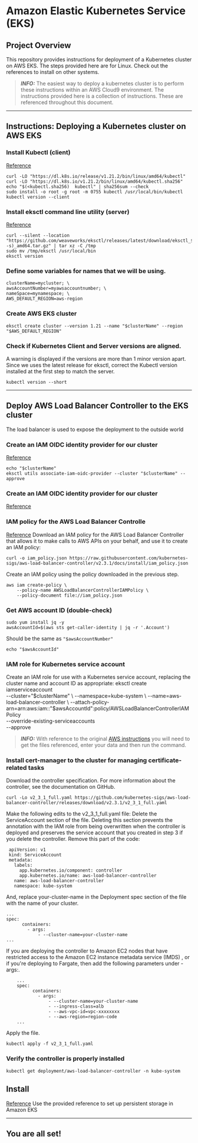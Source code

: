 # Amazon Elastic Kubernetes Service (EKS)

## Project Overview
This repository provides instructions for deployment of a Kubernetes cluster on AWS EKS.
The steps provided here are for Linux. Check out the references to install on other systems.

> **_INFO:_**  The easiest way to deploy a kubernetes cluster is to perform these instructions within an AWS Cloud9 environment. The instructions provided here is a collection of instructions. These are referenced throughout this document.

---
## Instructions: Deploying a Kubernetes cluster on AWS EKS

### Install Kubectl (client)
[Reference](https://kubernetes.io/docs/tasks/tools/install-kubectl-linux/)
```
curl -LO "https://dl.k8s.io/release/v1.21.2/bin/linux/amd64/kubectl"
curl -LO "https://dl.k8s.io/v1.21.2/bin/linux/amd64/kubectl.sha256"
echo "$(<kubectl.sha256)  kubectl" | sha256sum --check
sudo install -o root -g root -m 0755 kubectl /usr/local/bin/kubectl
kubectl version --client
```

### Install eksctl command line utility (server)
[Reference](https://docs.aws.amazon.com/eks/latest/userguide/eksctl.html)
```
curl --silent --location "https://github.com/weaveworks/eksctl/releases/latest/download/eksctl_$(uname -s)_amd64.tar.gz" | tar xz -C /tmp
sudo mv /tmp/eksctl /usr/local/bin
eksctl version
```

### Define some variables for names that we will be using.
```
clusterName=mycluster; \
awsAccountNumber=myawsaccountnumber; \
nameSpace=mynamespace; \
AWS_DEFAULT_REGION=aws-region
```

### Create AWS EKS cluster
```
eksctl create cluster --version 1.21 --name "$clusterName" --region "$AWS_DEFAULT_REGION"
```

### Check if Kubernetes Client and Server versions are aligned.
A warning is displayed if the versions are more than 1 minor version apart.
Since we uses the latest release for eksctl, correct the Kubectl version installed at the first step to match the server.
```
kubectl version --short
```

---

## Deploy AWS Load Balancer Controller to the EKS cluster
The load balancer is used to expose the deployment to the outside world

### Create an IAM OIDC identity provider for our cluster
[Reference](https://docs.aws.amazon.com/eks/latest/userguide/enable-iam-roles-for-service-accounts.html)
```
echo "$clusterName"
eksctl utils associate-iam-oidc-provider --cluster "$clusterName" --approve
```

### Create an IAM OIDC identity provider for our cluster
[Reference](https://docs.aws.amazon.com/eks/latest/userguide/enable-iam-roles-for-service-accounts.html)

### IAM policy for the AWS Load Balancer Controlle
[Reference](https://docs.aws.amazon.com/eks/latest/userguide/aws-load-balancer-controller.html)
Download an IAM policy for the AWS Load Balancer Controller that allows it to make calls to AWS APIs on your behalf, and use it to create an IAM policy: 

```
curl -o iam_policy.json https://raw.githubusercontent.com/kubernetes-sigs/aws-load-balancer-controller/v2.3.1/docs/install/iam_policy.json
```
Create an IAM policy using the policy downloaded in the previous step.
```
aws iam create-policy \
    --policy-name AWSLoadBalancerControllerIAMPolicy \
    --policy-document file://iam_policy.json
```

### Get AWS account ID (double-check)
```
sudo yum install jq -y
awsAccountId=$(aws sts get-caller-identity | jq -r '.Account')
```
Should be the same as `"$awsAccountNumber"`
```
echo "$awsAccountId"
```

### IAM  role for Kubernetes service account
Create an IAM role for use with a Kubernetes service account, replacing the cluster name and account ID as appropriate: 
eksctl create iamserviceaccount \
  --cluster="$clusterName" \
  --namespace=kube-system \
  --name=aws-load-balancer-controller  \
  --attach-policy-arn=arn:aws:iam::"$awsAccountId":policy/AWSLoadBalancerControllerIAMPolicy \
  --override-existing-serviceaccounts \
  --approve

> **_INFO:_**  With reference to the original [AWS instructions](https://docs.aws.amazon.com/eks/latest/userguide/aws-load-balancer-controller.html) you will need to get the files referenced, enter your data and then run the command.

### Install cert-manager to the cluster for managing certificate-related tasks
Download the controller specification. For more information about the controller, see the documentation on GitHub.
```
curl -Lo v2_3_1_full.yaml https://github.com/kubernetes-sigs/aws-load-balancer-controller/releases/download/v2.3.1/v2_3_1_full.yaml
```

Make the following edits to the v2_3_1_full.yaml file:
Delete the ServiceAccount section of the file. Deleting this section prevents the annotation with the IAM role from being overwritten when the controller is deployed and preserves the service account that you created in step 3 if you delete the controller.
Remove this part of the code:
```
 apiVersion: v1
 kind: ServiceAccount
 metadata:
   labels:
     app.kubernetes.io/component: controller
     app.kubernetes.io/name: aws-load-balancer-controller
   name: aws-load-balancer-controller
   namespace: kube-system
```

And, replace your-cluster-name in the Deployment spec section of the file with the name of your cluster.
```
...
spec:
      containers:
        - args:
            - --cluster-name=your-cluster-name
...
```

If you are deploying the controller to Amazon EC2 nodes that have restricted access to the Amazon EC2 instance metadata service (IMDS) , or if you're deploying to Fargate, then add the following parameters under - args:.
```
    ...
    spec:
          containers:
            - args:
                - --cluster-name=your-cluster-name
                - --ingress-class=alb
                - --aws-vpc-id=vpc-xxxxxxxx
                - --aws-region=region-code
    ...
```

Apply the file.
```
kubectl apply -f v2_3_1_full.yaml
```

### Verify the controller is properly installed
```
kubectl get deployment/aws-load-balancer-controller -n kube-system
```

## Install 
[Reference](https://aws.amazon.com/premiumsupport/knowledge-center/eks-persistent-storage/)
Use the provided reference to set up persistent storage in Amazon EKS

---

## You are all set!
